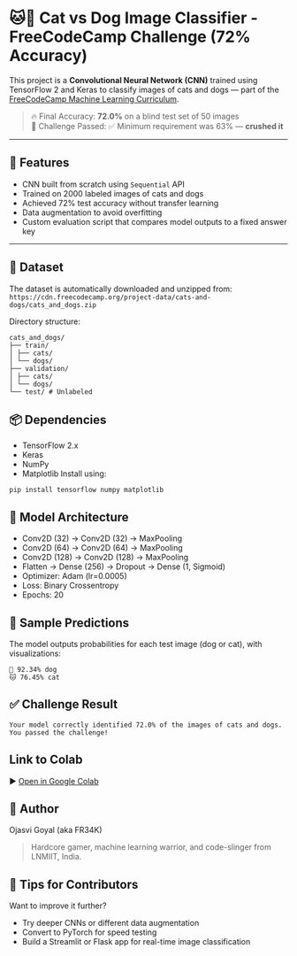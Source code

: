 # 🐱🐶 Cat vs Dog Image Classifier - FreeCodeCamp Challenge (72% Accuracy)

This project is a **Convolutional Neural Network (CNN)** trained using TensorFlow 2 and Keras to classify images of cats and dogs — part of the [FreeCodeCamp Machine Learning Curriculum](https://www.freecodecamp.org/).

> 🔥 Final Accuracy: **72.0%** on a blind test set of 50 images  
> 🎯 Challenge Passed: ✅ Minimum requirement was 63% — **crushed it**

---

## 🚀 Features

- CNN built from scratch using `Sequential` API
- Trained on 2000 labeled images of cats and dogs
- Achieved 72% test accuracy without transfer learning
- Data augmentation to avoid overfitting
- Custom evaluation script that compares model outputs to a fixed answer key

---

## 🧪 Dataset

The dataset is automatically downloaded and unzipped from:
```https://cdn.freecodecamp.org/project-data/cats-and-dogs/cats_and_dogs.zip```

Directory structure:
```
cats_and_dogs/
├── train/
│ ├── cats/
│ └── dogs/
├── validation/
│ ├── cats/
│ └── dogs/
└── test/ # Unlabeled
```
## 📦 Dependencies

- TensorFlow 2.x
- Keras
- NumPy
- Matplotlib
Install using:

```
pip install tensorflow numpy matplotlib
```

## 🧠 Model Architecture
- Conv2D (32) → Conv2D (32) → MaxPooling  
- Conv2D (64) → Conv2D (64) → MaxPooling  
- Conv2D (128) → Conv2D (128) → MaxPooling  
- Flatten → Dense (256) → Dropout → Dense (1, Sigmoid)
- Optimizer: Adam (lr=0.0005)
- Loss: Binary Crossentropy
- Epochs: 20

## 📸 Sample Predictions
The model outputs probabilities for each test image (dog or cat), with visualizations:
```
🐶 92.34% dog  
🐱 76.45% cat  
```

## ✅ Challenge Result
```
Your model correctly identified 72.0% of the images of cats and dogs.
You passed the challenge!
```
## Link to Colab
▶️ [Open in Google Colab]([https://colab.research.google.com/drive/your-colab-id](https://colab.research.google.com/drive/1NdcX7GYH-eG1Fvn62AN2Zv3tbG0fuZvv))

## 👑 Author
Ojasvi Goyal (aka FR34K)
> Hardcore gamer, machine learning warrior, and code-slinger from LNMIIT, India.

## 🧠 Tips for Contributors
Want to improve it further?
- Try deeper CNNs or different data augmentation
- Convert to PyTorch for speed testing
- Build a Streamlit or Flask app for real-time image classification

